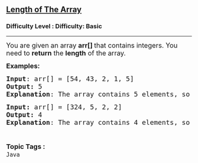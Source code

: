 <h2><a href="https://www.geeksforgeeks.org/problems/length-of-the-array/1?page=6&category=Java&sortBy=submissions">Length of The Array</a></h2><h3>Difficulty Level : Difficulty: Basic</h3><hr><div class="problems_problem_content__Xm_eO"><p><span style="font-size: 18px;">You are given an array <strong>arr[] </strong>that contains integers. You need to <strong>return</strong> the <strong>length</strong> of the array.</span></p>
<p><span style="font-size: 18px;"><strong>Examples:</strong></span></p>
<pre><span style="font-size: 18px;"><strong>Input</strong>: arr[] = [54, 43, 2, 1, 5]
<strong>Output:</strong> 5
<strong>Explanation</strong>: The array contains 5 elements, so its length is 5.</span></pre>
<pre><span style="font-size: 18px;"><strong>Input: </strong>arr[] = [324, 5, 2, 2]
<strong>Output: </strong>4
<strong>Explanation</strong>: The array contains 4 elements, so its length is 4.
</span></pre></div><br><p><span style=font-size:18px><strong>Topic Tags : </strong><br><code>Java</code>&nbsp;